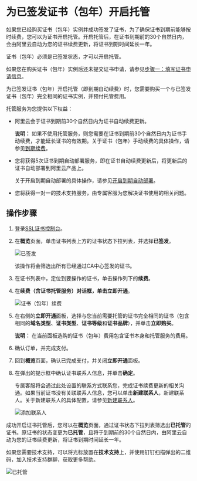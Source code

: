 # 为已签发证书（包年）开启托管

如果您已经购买证书（包年）实例并成功签发了证书，为了确保证书到期前能够按时续费，您可以为证书开启托管。开启托管后，在证书到期前的30个自然日内，会由阿里云自动为您的证书续费更新，将证书到期时间延长一年。

证书（包年）必须是已签发状态，才可以开启托管。

如果您在购买证书（包年）实例后还未提交证书申请，请参见[步骤一：填写证书申请信息](/cn.zh-CN/证书申请/申请和提交审核流程/步骤一：填写证书申请信息.md)。

为已签发证书（包年）开启托管（即到期自动续费）时，您需要购买一个与已签发证书（包年）完全相同的证书实例，并预付托管费用。

托管服务为您提供以下权益：

-   阿里云会于证书到期前30个自然日内为证书自动续费更新。

    **说明：** 如果不使用托管服务，则您需要在证书到期前30个自然日内为证书手动续费，才能延长证书的有效期。关于证书（包年）手动续费的具体操作，请参见[到期续费](/cn.zh-CN/计量计费/到期续费.md)。

-   您将获得5次证书到期自动部署服务，即在证书自动续费更新后，将更新后的证书自动部署到阿里云产品上。

    关于开启到期自动部署的具体操作，请参见[开启到期自动部署](/cn.zh-CN/托管服务/开启到期自动部署.md)。

-   您将获得一对一的技术支持服务，由专属客服为您解决证书使用的相关问题。

## 操作步骤

1.  登录[SSL证书控制台](https://yundunnext.console.aliyun.com/?p=cas)。

2.  在**概览**页面，单击证书列表上方的证书状态下拉列表，并选择**已签发**。

    ![已签发](https://static-aliyun-doc.oss-accelerate.aliyuncs.com/assets/img/zh-CN/1094018061/p201523.png)

    该操作将会筛选出所有已经通过CA中心签发的证书。

3.  在证书列表中，定位到要操作的证书，单击操作列下的**续费**。

4.  在**续费（含证书托管服务）**对话框，单击**立即开通**。

    ![证书（包年）续费](https://static-aliyun-doc.oss-accelerate.aliyuncs.com/assets/img/zh-CN/1112000161/p209876.png)

5.  在右侧的**立即开通**面板，选择与您当前需要托管的证书完全相同的证书（包含相同的**域名类型**、**证书类型**、**证书等级**和**证书品牌**），并单击**立即购买**。

    **说明：** 在当前面板选购的证书（包年）费用包含证书本身和托管服务的费用。

6.  确认订单，并完成支付。

7.  回到**概览**页面，确认已完成支付，并关闭**立即开通**面板。

8.  在弹出的提示框中确认证书联系人信息，并单击**确定**。

    专属客服将会通过此处设置的联系方式联系您，完成证书续费更新的相关沟通。如果当前证书没有关联联系人信息，您可以单击**新建联系人**，新建联系人。关于新建联系人的具体配置，请参见[新建联系人](/cn.zh-CN/信息管理/管理联系人.md)。

    ![添加联系人](https://static-aliyun-doc.oss-accelerate.aliyuncs.com/assets/img/zh-CN/2112000161/p210641.png)


成功开启证书托管后，您可以在**概览**页面，通过证书状态下拉列表筛选出**已托管**的证书。原证书的状态变更为**已托管**，且将于到期前的30个自然日内，由阿里云自动为您的证书续费更新，将证书到期时间延长一年。

如果您需要技术支持，可以将光标放置在**技术支持**上，并使用钉钉扫描弹出的二维码，加入技术支持群聊，获取更多帮助。

![已托管](https://static-aliyun-doc.oss-accelerate.aliyuncs.com/assets/img/zh-CN/2112000161/p210669.png)

